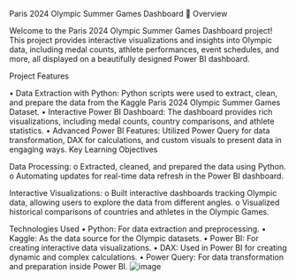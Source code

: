 Paris 2024 Olympic Summer Games Dashboard 🏅
Overview

Welcome to the Paris 2024 Olympic Summer Games Dashboard project! This project provides interactive visualizations and insights into Olympic data, including medal counts, athlete performances, event schedules, and more, all displayed on a beautifully designed Power BI dashboard.

Project Features

• Data Extraction with Python: Python scripts were used to extract, clean, and prepare the data from the Kaggle Paris 2024 Olympic Summer Games Dataset.
• Interactive Power BI Dashboard: The dashboard provides rich visualizations, including medal counts, country comparisons, and athlete statistics.
• Advanced Power BI Features: Utilized Power Query for data transformation, DAX for calculations, and custom visuals to present data in engaging ways. Key Learning Objectives

Data Processing: o Extracted, cleaned, and prepared the data using Python.
o Automating updates for real-time data refresh in the Power BI dashboard.

Interactive Visualizations:
o Built interactive dashboards tracking Olympic data, allowing users to explore the data from different angles.
o Visualized historical comparisons of countries and athletes in the Olympic Games.

Technologies Used
• Python: For data extraction and preprocessing.
• Kaggle: As the data source for the Olympic datasets.
• Power BI: For creating interactive data visualizations.
• DAX: Used in Power BI for creating dynamic and complex calculations.
• Power Query: For data transformation and preparation inside Power BI.
![image](https://github.com/user-attachments/assets/2458c3d5-d699-42cb-94af-9869bb1dcfc0)
